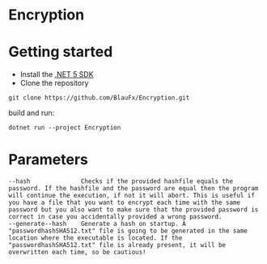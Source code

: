 # Encryption

# Getting started
- Install the [.NET 5 SDK](https://dotnet.microsoft.com/download/dotnet/5.0)
- Clone the repository
```
git clone https://github.com/BlauFx/Encryption.git
```

build and run:
```
dotnet run --project Encryption
```
# Parameters

```
--hash              Checks if the provided hashfile equals the password. If the hashfile and the password are equal then the program will continue the execution, if not it will abort. This is useful if you have a file that you want to encrypt each time with the same password but you also want to make sure that the provided password is correct in case you accidentally provided a wrong password.  
--generate--hash    Generate a hash on startup. A "passwordhashSHA512.txt" file is going to be generated in the same location where the executable is located. If the "passwordhashSHA512.txt" file is already present, it will be overwritten each time, so be cautious!
```
